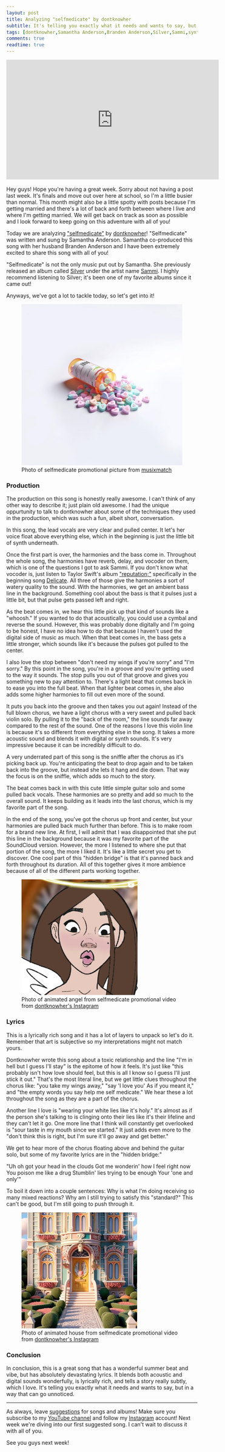 ```yaml
---
layout: post
title: Analyzing "selfmedicate" by dontknowher
subtitle: It's telling you exactly what it needs and wants to say, but in a way that can go unnoticed.
tags: [dontknowher,Samantha Anderson,Branden Anderson,Silver,Sammi,synth,reverb,delay,vocoder,digital,acoustic,SoundCloud,toxic relationship,Taylor Swift,reputation,delicate]
comments: true
readtime: true
---
```


<iframe width="560" height="315" src="https://www.youtube.com/embed/2MCAxxBTbdI?si=9fhQDrZ0jKl4bT5j" title="YouTube video player" frameborder="0" allow="accelerometer; autoplay; clipboard-write; encrypted-media; gyroscope; picture-in-picture; web-share" referrerpolicy="strict-origin-when-cross-origin" allowfullscreen></iframe>

Hey guys! Hope you're having a great week. Sorry about not having a post last week. It's finals and move out over here at school, so I'm a little busier than normal. This month might also be a little spotty with posts because I'm getting married and there's a lot of back and forth between where I live and where I'm getting married. We will get back on track as soon as possible and I look forward to keep going on this adventure with all of you!

Today we are analyzing ["selfmedicate"](https://youtu.be/lD3vbL7nh4o?si=aAuawVDte_nhFBE1) by [dontknowher](https://www.instagram.com/ohidontknowher)! "Selfmedicate" was written and sung by Samantha Anderson. Samantha co-produced this song with her husband Branden Anderson and I have been extremely excited to share this song with all of you!

"Selfmedicate" is not the only music put out by Samantha. She previously released an album called [Silver](https://youtube.com/playlist?list=OLAK5uy_kqU_V9SRdFP1mlSeJoZezWMPu_B-4petk&si=x_p05xaGPwmPcNNT) under the artist name [Sammi](https://open.spotify.com/artist/0EjuwzkEClffCLXE6qZZ0q). I highly recommend listening to Silver; it's been one of my favorite albums since it came out!

Anyways, we've got a lot to tackle today, so let's get into it!

<figure>
    <img src="/assets/img/selfmedicate-candy.jpg" alt="Photo of selfmedicate promotional picture.">
    <figcaption>Photo of selfmedicate promotional picture from <a href="https://www.musixmatch.com/de/songtext/dontknowher-1/Selfmedicate">musixmatch</a></figcaption>
</figure>

### Production

The production on this song is honestly really awesome. I can't think of any other way to describe it; just plain old awesome. I had the unique oppurtunity to talk to dontknowher about some of the techniques they used in the production, which was such a fun, albeit short, conversation.

In this song, the lead vocals are very clear and pulled center. It let's her voice float above everything else, which in the beginning is just the little bit of synth underneath.

Once the first part is over, the harmonies and the bass come in. Throughout the whole song, the harmonies have reverb, delay, and vocoder on them, which is one of the questions I got to ask Sammi. If you don't know what vocoder is, just listen to Taylor Swift's album ["reputation;"](https://youtube.com/playlist?list=PLbf3ayzuvZVU9NvZVGv4EE_YLlli0IEpt&si=mbSdAAQOuG7dnu70) specifically in the beginning song [Delicate](https://youtu.be/tCXGJQYZ9JA?si=W984o0XyGtoAxV0T). All three of those give the harmonies a sort of watery quality to the sound. With the harmonies, we get an ambient bass line in the background. Something cool about the bass is that it pulses just a little bit, but that pulse gets passed left and right.

As the beat comes in, we hear this little pick up that kind of sounds like a "whoosh." If you wanted to do that acoustically, you could use a cymbal and reverse the sound. However, this was probably done digitally and I'm going to be honest, I have no idea how to do that because I haven't used the digital side of music as much. When that beat comes in, the bass gets a little stronger, which sounds like it's because the pulses got pulled to the center.

I also love the stop between "don't need my wings if you're sorry" and "I'm sorry." By this point in the song, you're in a groove and you're getting used to the way it sounds. The stop pulls you out of that groove and gives you something new to pay attention to. There's a light beat that comes back in to ease you into the full beat. When that lighter beat comes in, she also adds some higher harmonies to fill out even more of the sound.

It puts you back into the groove and then takes you out again! Instead of the full blown chorus, we have a light chorus with a very sweet and pulled back violin solo. By pulling it to the "back of the room," the line sounds far away compared to the rest of the sound. One of the reasons I love this violin line is because it's so different from everything else in the song. It takes a more acoustic sound and blends it with digital or synth sounds. It's very impressive because it can be incredibly difficult to do.

A very underrated part of this song is the sniffle after the chorus as it's picking back up. You're anticipating the beat to drop again and to be taken back into the groove, but instead she lets it hang and die down. That way the focus is on the sniffle, which adds so much to the story.

The beat comes back in with this cute little simple guitar solo and some pulled back vocals. These harmonies are so pretty and add so much to the overall sound. It keeps building as it leads into the last chorus, which is my favorite part of the song.

In the end of the song, you've got the chorus up front and center, but your harmonies are pulled back much further than before. This is to make room for a brand new line. At first, I will admit that I was disappointed that she put this line in the background because it was my favorite part of the SoundCloud version. However, the more I listened to where she put that portion of the song, the more I liked it. It's like a little secret you get to discover. One cool part of this "hidden bridge" is that it's panned back and forth throughout its duration. All of this together gives it more ambience because of all of the different parts working together.

<figure>
    <img src="/assets/img/selfmedicate-angel.png" alt="Photo of animated angel from selfmedicate promotional video.">
    <figcaption>Photo of animated angel from selfmedicate promotional video from <a href="https://www.instagram.com/ohidontknowher/">dontknowher's Instagram</a></figcaption>
</figure>

### Lyrics

This is a lyrically rich song and it has a lot of layers to unpack so let's do it. Remember that art is subjective so my interpretations might not match yours.

Dontknowher wrote this song about a toxic relationship and the line "I'm in hell but I guess I'll stay" is the epitome of how it feels. It's just like "this probably isn't how love should feel, but this is all I know so I guess I'll just stick it out." That's the most literal line, but we get little clues throughout the chorus like: "you take my wings away," "say 'I love you' As if you meant it," and "the empty words you say help me self medicate." We hear these a lot throughout the song as they are a part of the chorus.

Another line I love is "wearing your white lies like it's holy." It's almost as if the person she's talking to is clinging onto their lies like it's their lifeline and they can't let it go. One more line that I think will constantly get overlooked is "sour taste in my mouth since we started." It just adds even more to the "don't think this is right, but I'm sure it'll go away and get better."

We get to hear more of the chorus floating above and behind the guitar solo, but some of my favorite lyrics are in the "hidden bridge:"

"Uh oh got your head in the clouds
Got me wonderin' how I feel right now
You poison me like a drug
Stumblin' lies trying to be enough
Your 'one and only'"

To boil it down into a couple sentences: Why is what I'm doing receiving so many mixed reactions? Why am I still trying to satisfy this "standard?" This can't be good, but I'm still going to push through it.

<figure>
    <img src="/assets/img/selfmedicate-house.png" alt="Photo of animated house from selfmedicate promotional video.">
    <figcaption>Photo of animated house from selfmedicate promotional video from <a href="https://www.instagram.com/ohidontknowher/">dontknowher's Instagram</a></figcaption>
</figure>

### Conclusion

In conclusion, this is a great song that has a wonderful summer beat and vibe, but has absolutely devastating lyrics. It blends both acoustic and digital sounds wonderfully, is lyrically rich, and tells a story really subtly, which I love. It's telling you exactly what it needs and wants to say, but in a way that can go unnoticed.

---

As always, leave [suggestions](/suggestionsform.md) for songs and albums! Make sure you subscribe to my [YouTube channel](https://www.youtube.com/channel/UCJjN0ekhHr2-lyNhRAMcpOA) and follow my [Instagram](https://www.instagram.com/musicbymadds23) account! Next week we're diving into our first suggested song. I can't wait to discuss it with all of you.

See you guys next week!